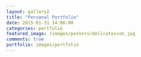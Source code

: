 ```yaml
---
layout: gallery2
title: "Personal Portfolio"
date: 2015-01-31 14:00:00
categories: portfolio
featured_image: /images/posters/delicatessen.jpg
comments: true
portfolio: images/portfolio
---
```


